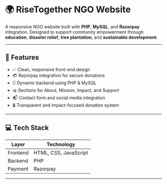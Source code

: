 # 🌍 RiseTogether NGO Website

A responsive NGO website built with **PHP**, **MySQL**, and **Razorpay** integration. Designed to support community empowerment through **education**, **disaster relief**, **tree plantation**, and **sustainable development**.

---

## 🚀 Features

- ✅ Clean, responsive front-end design
- 💳 Razorpay integration for secure donations
- 🗄️ Dynamic backend using PHP & MySQL
- 📊 Sections for About, Mission, Impact, and Support
- 📬 Contact form and social media integration
- 🔒 Transparent and impact-focused donation system

---

## 💻 Tech Stack

| Layer       | Technology      |
|-------------|-----------------|
| Frontend    | HTML, CSS, JavaScript |
| Backend     | PHP             |
| Payment     | Razorpay        |

---
